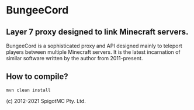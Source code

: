 BungeeCord
==========
Layer 7 proxy designed to link Minecraft servers.
--------------------------------------------------

BungeeCord is a sophisticated proxy and API designed mainly to teleport players between multiple Minecraft servers. It
is the latest incarnation of similar software written by the author from 2011-present.

How to compile?
----------------
`mvn clean install`

(c) 2012-2021 SpigotMC Pty. Ltd.
